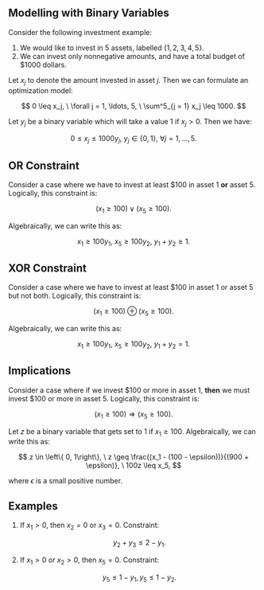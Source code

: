 ## Modelling with Binary Variables

Consider the following investment example:

1. We would like to invest in 5 assets, labelled $\left\{ 1, 2, 3, 4, 5 \right\}$.
2. We can invest only nonnegative amounts, and have a total budget of $1000 dollars. 

Let $x_j$ to denote the amount invested in asset $j$. Then we can formulate an optimization model:

$$
0 \leq x_j, \ \forall j = 1, \ldots, 5, \ \sum^5_{j = 1} x_j \leq 1000.
$$

Let $y_j$ be a binary variable which will take a value $1$ if $x_j > 0$. Then we have:

$$
0 \leq x_j \leq 1000 y_j, \ y_j \in \left\{0, 1 \right\}, \ \forall j = 1, \ldots, 5.
$$

## OR Constraint

Consider a case where we have to invest at least $100 in asset 1 **or** asset 5.
Logically, this constraint is:

$$
(x_1 \geq 100) \lor (x_5 \geq 100).
$$

Algebraically, we can write this as:

$$
x_1 \geq 100 y_1, \ x_5 \geq 100 y_2, \ y_1 + y_2 \geq 1.
$$

## XOR Constraint

Consider a case where we have to invest at least $100 in asset 1 or asset 5 but not both. 
Logically, this constraint is:

$$
(x_1 \geq 100) \oplus (x_5 \geq 100).
$$

Algebraically, we can write this as:

$$
x_1 \geq 100 y_1, \ x_5 \geq 100 y_2, \ y_1 + y_2 = 1.
$$



## Implications

Consider a case where if we invest $100 or more in asset 1, **then** we must invest $100 or more in asset 5. 
Logically, this constraint is:

$$
(x_1 \geq 100) \Rightarrow (x_5 \geq 100).
$$

Let $z$ be a binary variable that gets set to 1 if $x_1 \geq 100$. Algebraically, we can write this as:

$$
z \in \left\{ 0, 1\right\}, \ z \geq \frac{(x_1 - (100 - \epsilon))}{(900 + \epsilon)}, \ 100z \leq x_5,
$$

where $\epsilon$ is a small positive number.

## Examples

1. If $x_1 > 0$, then $x_2 = 0$ or $x_3 = 0$. Constraint:

    $$
    y_2 + y_3 \leq 2 - y_1.
    $$

2. If $x_1 > 0$ or $x_2 > 0$, then $x_5 = 0$. Constraint:

    $$
    y_5 \leq 1 - y_1, y_5 \leq 1 - y_2.
    $$